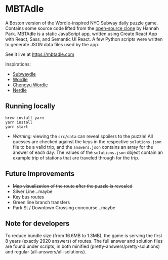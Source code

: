 # MBTAdle

A Boston version of the Wordle-inspired NYC Subway daily puzzle game. Contains some source code lifted from the [open-source clone](https://github.com/cwackerfuss/word-guessing-game) by Hannah Park. MBTAdle is a static JavaScript app, written using Create React App with React, Sass, and Semantic UI React. A few Python scripts were written to generate JSON data files used by the app.

See it live at https://mbtadle.com

Inspirations:
* [Subwaydle](https://www.subwaydle.com/)
* [Wordle](https://www.powerlanguage.co.uk/wordle/)
* [Chengyu Wordle](https://cheeaun.github.io/chengyu-wordle/)
* [Nerdle](https://nerdlegame.com/)

## Running locally

`````
brew install yarn
yarn install
yarn start
`````

* *Warning:* viewing the `src/data` can reveal spoilers to the puzzle! All guesses are checked against the keys in the respective `solutions.json` file to be a valid trip, and the `answers.json` contains an array for the answer of each day. The values of the `solutions.json` object contain an example trip of stations that are traveled through for the trip.

## Future Improvements

* ~~Map visualization of the route after the puzzle is revealed~~
* Silver Line...maybe 
* Key bus routes
* Green line branch transfers  
* Park St / Downtown Crossing concourse...maybe


## Note for developers

To reduce bundle size (from 16.6MB to 1.3MB), the game is serving the first 8 years (exactly 2920 answers) of routes. The full answer and solution files are found under scripts, in both minified (pretty-answers/pretty-solutions) and regular (all-answers/all-solutions).
